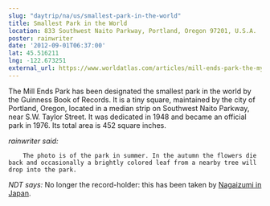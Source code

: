 ```yaml
---
slug: "daytrip/na/us/smallest-park-in-the-world"
title: Smallest Park in the World
location: 833 Southwest Naito Parkway, Portland, Oregon 97201, U.S.A.
poster: rainwriter
date: '2012-09-01T06:37:00'
lat: 45.516211
lng: -122.673251
external_url: https://www.worldatlas.com/articles/mill-ends-park-the-mysterious-tale-of-the-smallest-park-in-the-world.html
---
```


The Mill Ends Park has been designated the smallest park in the world by the Guinness Book of Records.  It is a tiny square, maintained by the city of Portland, Oregon, located in a median strip on Southwest Naito Parkway, near S.W. Taylor Street.  It was dedicated in 1948 and became an official park in 1976. Its total area is 452 square inches.

<em>rainwriter said:</em>

        The photo is of the park in summer. In the autumn the flowers die back and occasionally a brightly colored leaf from a nearby tree will drop into the park.

<em>NDT says:</em>
No longer the record-holder: this has been taken by [Nagaizumi in Japan](https://www.guinnessworldrecords.com/news/2025/2/japanese-park-thats-not-even-one-square-metre-is-smallest-in-the-world).
